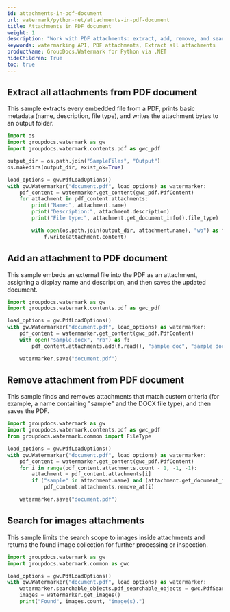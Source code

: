 ```yaml
---
id: attachments-in-pdf-document
url: watermark/python-net/attachments-in-pdf-document
title: Attachments in PDF document
weight: 1
description: "Work with PDF attachments: extract, add, remove, and search images using Python via .NET."
keywords: watermarking API, PDF attachments, Extract all attachments
productName: GroupDocs.Watermark for Python via .NET
hideChildren: True
toc: true
---
```


## Extract all attachments from PDF document
This sample extracts every embedded file from a PDF, prints basic metadata (name, description, file type), and writes the attachment bytes to an output folder.

```python
import os
import groupdocs.watermark as gw
import groupdocs.watermark.contents.pdf as gwc_pdf

output_dir = os.path.join("SampleFiles", "Output")
os.makedirs(output_dir, exist_ok=True)

load_options = gw.PdfLoadOptions()
with gw.Watermarker("document.pdf", load_options) as watermarker:
    pdf_content = watermarker.get_content(gwc_pdf.PdfContent)
    for attachment in pdf_content.attachments:
        print("Name:", attachment.name)
        print("Description:", attachment.description)
        print("File type:", attachment.get_document_info().file_type)

        with open(os.path.join(output_dir, attachment.name), "wb") as f:
            f.write(attachment.content)
```

## Add an attachment to PDF document
This sample embeds an external file into the PDF as an attachment, assigning a display name and description, and then saves the updated document.

```python
import groupdocs.watermark as gw
import groupdocs.watermark.contents.pdf as gwc_pdf

load_options = gw.PdfLoadOptions()
with gw.Watermarker("document.pdf", load_options) as watermarker:
    pdf_content = watermarker.get_content(gwc_pdf.PdfContent)
    with open("sample.docx", "rb") as f:
        pdf_content.attachments.add(f.read(), "sample doc", "sample doc as attachment")

    watermarker.save("document.pdf")
```

## Remove attachment from PDF document
This sample finds and removes attachments that match custom criteria (for example, a name containing "sample" and the DOCX file type), and then saves the PDF.

```python
import groupdocs.watermark as gw
import groupdocs.watermark.contents.pdf as gwc_pdf
from groupdocs.watermark.common import FileType

load_options = gw.PdfLoadOptions()
with gw.Watermarker("document.pdf", load_options) as watermarker:
    pdf_content = watermarker.get_content(gwc_pdf.PdfContent)
    for i in range(pdf_content.attachments.count - 1, -1, -1):
        attachment = pdf_content.attachments[i]
        if ("sample" in attachment.name) and (attachment.get_document_info().file_type == FileType.DOCX):
            pdf_content.attachments.remove_at(i)

    watermarker.save("document.pdf")
```

## Search for images attachments
This sample limits the search scope to images inside attachments and returns the found image collection for further processing or inspection.

```python
import groupdocs.watermark as gw
import groupdocs.watermark.common as gwc

load_options = gw.PdfLoadOptions()
with gw.Watermarker("document.pdf", load_options) as watermarker:
    watermarker.searchable_objects.pdf_searchable_objects = gwc.PdfSearchableObjects.ATTACHED_IMAGES
    images = watermarker.get_images()
    print("Found", images.count, "image(s).")
```


